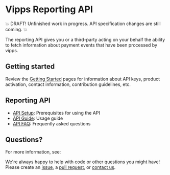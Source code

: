 <!-- START_METADATA
---
title: Introduction
sidebar_position: 1
---
END_METADATA -->

# Vipps Reporting API

💥 DRAFT! Unfinished work in progress. API specification changes are still coming. 💥

The reporting API gives you or a third-party acting on your behalf the ability to fetch information about payment events that have been processed by vipps.

## Getting started

Review the [Getting Started](https://github.com/vippsas/vipps-developers/blob/master/vipps-getting-started.md) pages for information about API keys, product activation, contact information, contribution guidelines, etc.

## Reporting API
- [API Setup](./vipps-setup.md): Prerequisites for using the API
- [API Guide](./vipps-usage-api.md): Usage guide
- [API FAQ](./vipps-faq.md): Frequently asked questions

## Questions?

For more information, see:

We're always happy to help with code or other questions you might have!
Please create an [issue](https://github.com/vippsas/vipps-reporting-api/issues),
a [pull request](https://github.com/vippsas/vipps-reporting-api/pulls),
or [contact us](https://github.com/vippsas/vipps-reporting/blob/master/contact.md).